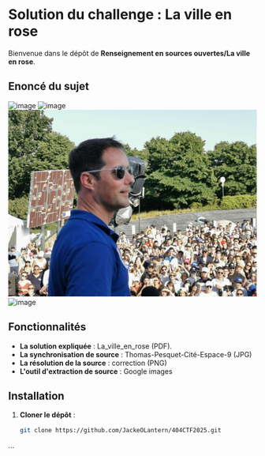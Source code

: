 # Solution du challenge : La ville en rose

Bienvenue dans le dépôt de **Renseignement en sources ouvertes/La ville en rose**.

## Enoncé du sujet
![image](assets/images/correction.png)
![image](assets/images/1782750.jpg)
![image](assets/images/divers.jpg)
![image](assets/images/Thomas-Pesquet-Cité-Espace-9.jpg)


## Fonctionnalités

- **La solution expliquée** : La_ville_en_rose (PDF).
- **La synchronisation de source** : Thomas-Pesquet-Cité-Espace-9 (JPG)
- **La résolution de la source** : correction (PNG)
- **L'outil d'extraction de source** : Google images

## Installation

1. **Cloner le dépôt** :
   ```bash
   git clone https://github.com/JackeOLantern/404CTF2025.git

...
